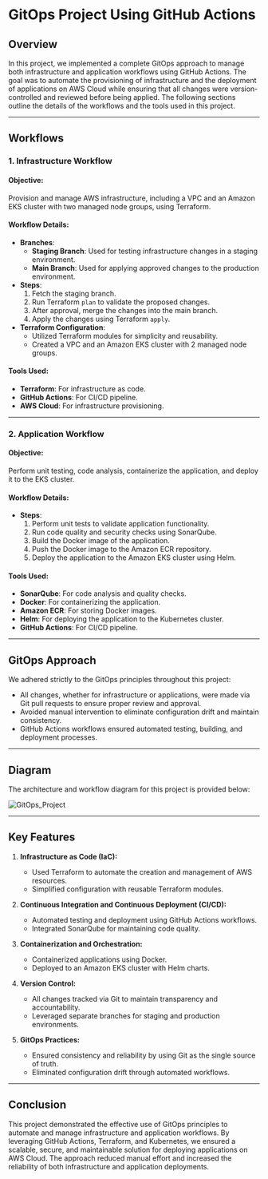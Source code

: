 # GitOps Project Using GitHub Actions

## Overview
In this project, we implemented a complete GitOps approach to manage both infrastructure and application workflows using GitHub Actions. The goal was to automate the provisioning of infrastructure and the deployment of applications on AWS Cloud while ensuring that all changes were version-controlled and reviewed before being applied. The following sections outline the details of the workflows and the tools used in this project.

---

## Workflows
### 1. **Infrastructure Workflow**

#### Objective:
Provision and manage AWS infrastructure, including a VPC and an Amazon EKS cluster with two managed node groups, using Terraform.

#### Workflow Details:
- **Branches**:
  - **Staging Branch**: Used for testing infrastructure changes in a staging environment.
  - **Main Branch**: Used for applying approved changes to the production environment.
- **Steps**:
  1. Fetch the staging branch.
  2. Run Terraform `plan` to validate the proposed changes.
  3. After approval, merge the changes into the main branch.
  4. Apply the changes using Terraform `apply`.
- **Terraform Configuration**:
  - Utilized Terraform modules for simplicity and reusability.
  - Created a VPC and an Amazon EKS cluster with 2 managed node groups.

#### Tools Used:
- **Terraform**: For infrastructure as code.
- **GitHub Actions**: For CI/CD pipeline.
- **AWS Cloud**: For infrastructure provisioning.

---

### 2. **Application Workflow**

#### Objective:
Perform unit testing, code analysis, containerize the application, and deploy it to the EKS cluster.

#### Workflow Details:
- **Steps**:
  1. Perform unit tests to validate application functionality.
  2. Run code quality and security checks using SonarQube.
  3. Build the Docker image of the application.
  4. Push the Docker image to the Amazon ECR repository.
  5. Deploy the application to the Amazon EKS cluster using Helm.

#### Tools Used:
- **SonarQube**: For code analysis and quality checks.
- **Docker**: For containerizing the application.
- **Amazon ECR**: For storing Docker images.
- **Helm**: For deploying the application to the Kubernetes cluster.
- **GitHub Actions**: For CI/CD pipeline.

---

## GitOps Approach
We adhered strictly to the GitOps principles throughout this project:
- All changes, whether for infrastructure or applications, were made via Git pull requests to ensure proper review and approval.
- Avoided manual intervention to eliminate configuration drift and maintain consistency.
- GitHub Actions workflows ensured automated testing, building, and deployment processes.

---

## Diagram
The architecture and workflow diagram for this project is provided below:

![GitOps_Project](https://github.com/user-attachments/assets/41290644-269e-4e57-8bce-03630af1366a)

---

## Key Features
1. **Infrastructure as Code (IaC):**
   - Used Terraform to automate the creation and management of AWS resources.
   - Simplified configuration with reusable Terraform modules.

2. **Continuous Integration and Continuous Deployment (CI/CD):**
   - Automated testing and deployment using GitHub Actions workflows.
   - Integrated SonarQube for maintaining code quality.

3. **Containerization and Orchestration:**
   - Containerized applications using Docker.
   - Deployed to an Amazon EKS cluster with Helm charts.

4. **Version Control:**
   - All changes tracked via Git to maintain transparency and accountability.
   - Leveraged separate branches for staging and production environments.

5. **GitOps Practices:**
   - Ensured consistency and reliability by using Git as the single source of truth.
   - Eliminated configuration drift through automated workflows.

---

## Conclusion
This project demonstrated the effective use of GitOps principles to automate and manage infrastructure and application workflows. By leveraging GitHub Actions, Terraform, and Kubernetes, we ensured a scalable, secure, and maintainable solution for deploying applications on AWS Cloud. The approach reduced manual effort and increased the reliability of both infrastructure and application deployments.


